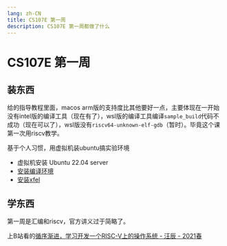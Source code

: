 ```yaml
---
lang: zh-CN
title: CS107E 第一周
description: CS107E 第一周都做了什么
---
```


# CS107E 第一周
## 装东西
给的指导教程里面，macos arm版的支持度比其他要好一点，主要体现在一开始没有intel版的编译工具（现在有了），wsl版的编译工具编译`sample_build`代码不成功（现在可以了），wsl版没有`riscv64-unknown-elf-gdb`（暂时）。毕竟这个课第一次用riscv教学。

基于个人习惯，用虚拟机装ubuntu搞实验环境
- 虚拟机安装 Ubuntu 22.04 server
- [安装编译环境](https://cs107e.github.io/guides/install/devtools-wsl/)
- [安装xfel](https://xboot.org/xfel/#/)

## 学东西
第一周是汇编和riscv，官方讲义过于简略了。

上B站看的[循序渐进，学习开发一个RISC-V上的操作系统 - 汪辰 - 2021春](https://www.bilibili.com/video/BV1Q5411w7z5)
